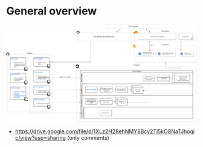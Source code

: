 # General overview

![overview](./architecture_1080.png)

- https://drive.google.com/file/d/1XLz2H28ehNMY8Bcy2Ti5kO8NaTJhoqic/view?usp=sharing (only comments)
